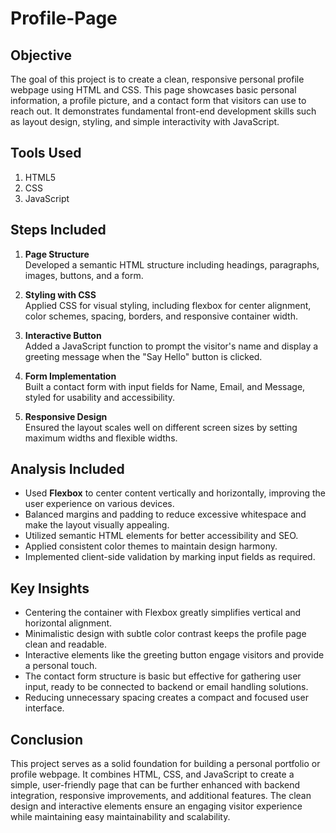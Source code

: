 # Profile-Page

## Objective
The goal of this project is to create a clean, responsive personal profile webpage using HTML and CSS. This page showcases basic personal information, a profile picture, and a contact form that visitors can use to reach out. It demonstrates fundamental front-end development skills such as layout design, styling, and simple interactivity with JavaScript.

## Tools Used
1. HTML5
2. CSS
3. JavaScript

## Steps Included
1. **Page Structure**  
   Developed a semantic HTML structure including headings, paragraphs, images, buttons, and a form.

2. **Styling with CSS**  
   Applied CSS for visual styling, including flexbox for center alignment, color schemes, spacing, borders, and responsive container width.

3. **Interactive Button**  
   Added a JavaScript function to prompt the visitor's name and display a greeting message when the "Say Hello" button is clicked.

4. **Form Implementation**  
   Built a contact form with input fields for Name, Email, and Message, styled for usability and accessibility.

5. **Responsive Design**  
   Ensured the layout scales well on different screen sizes by setting maximum widths and flexible widths.

## Analysis Included
- Used **Flexbox** to center content vertically and horizontally, improving the user experience on various devices.
- Balanced margins and padding to reduce excessive whitespace and make the layout visually appealing.
- Utilized semantic HTML elements for better accessibility and SEO.
- Applied consistent color themes to maintain design harmony.
- Implemented client-side validation by marking input fields as required.

## Key Insights
- Centering the container with Flexbox greatly simplifies vertical and horizontal alignment.
- Minimalistic design with subtle color contrast keeps the profile page clean and readable.
- Interactive elements like the greeting button engage visitors and provide a personal touch.
- The contact form structure is basic but effective for gathering user input, ready to be connected to backend or email handling solutions.
- Reducing unnecessary spacing creates a compact and focused user interface.

## Conclusion
This project serves as a solid foundation for building a personal portfolio or profile webpage. It combines HTML, CSS, and JavaScript to create a simple, user-friendly page that can be further enhanced with backend integration, responsive improvements, and additional features. The clean design and interactive elements ensure an engaging visitor experience while maintaining easy maintainability and scalability.
